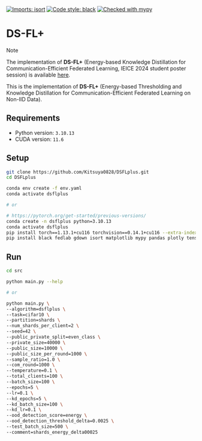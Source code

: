 [![Imports: isort](https://img.shields.io/badge/%20imports-isort-%231674b1?style=flat&labelColor=ef8336)](https://pycqa.github.io/isort/) [![Code style: black](https://img.shields.io/badge/code%20style-black-000000.svg)](https://github.com/psf/black) [![Checked with mypy](https://www.mypy-lang.org/static/mypy_badge.svg)](http://mypy-lang.org/)

# DS-FL+

> [!NOTE]
> The implementation of **DS-FL+** (Energy-based Knowledge Distillation for Communication-Efficient Federated Learning, IEICE 2024 student poster session) is available [here](https://github.com/Kitsuya0828/DSFLplus/tree/v1.0.0).

This is the implementation of **DS-FL+** (Energy-based Thresholding and Knowledge Distillation for Communication-Efficient Federated Learning on Non-IID Data).

## Requirements
* Python version: `3.10.13`
* CUDA version: `11.6`

## Setup

```bash
git clone https://github.com/Kitsuya0828/DSFLplus.git
cd DSFLplus

conda env create -f env.yaml
conda activate dsflplus

# or

# https://pytorch.org/get-started/previous-versions/
conda create -n dsflplus python=3.10.13
conda activate dsflplus
pip install torch==1.13.1+cu116 torchvision==0.14.1+cu116 --extra-index-url https://download.pytorch.org/whl/cu116
pip install black fedlab gdown isort matplotlib mypy pandas plotly tensorboard
```

## Run

```bash
cd src

python main.py --help

# or

python main.py \
--algorithm=dsflplus \
--task=cifar10 \
--partition=shards \
--num_shards_per_client=2 \
--seed=42 \
--public_private_split=even_class \
--private_size=40000 \
--public_size=10000 \
--public_size_per_round=1000 \
--sample_ratio=1.0 \
--com_round=1000 \
--temperature=0.1 \
--total_clients=100 \
--batch_size=100 \
--epochs=5 \
--lr=0.1 \
--kd_epochs=5 \
--kd_batch_size=100 \
--kd_lr=0.1 \
--ood_detection_score=energy \
--ood_detection_threshold_delta=0.0025 \
--test_batch_size=500 \
--comment=shards_energy_delta00025
```
